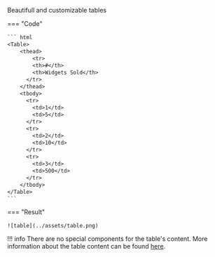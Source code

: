 Beautifull and customizable tables

=== "Code"

    ``` html
    <Table>
        <thead>
            <tr>
            <th>#</th>
            <th>Widgets Sold</th>
          </tr>
        </thead>
        <tbody>
          <tr>
            <td>1</td>
            <td>5</td>
          </tr>
          <tr>
            <td>2</td>
            <td>10</td>
          </tr>
          <tr>
            <td>3</td>
            <td>500</td>
          </tr>
        </tbody>
    </Table>
    ```

=== "Result"

    ![table](../assets/table.png)

!!! info 
    There are no special components for the table's content. More information about the table content can be found [here](https://www.w3schools.com/html/html_tables.asp).